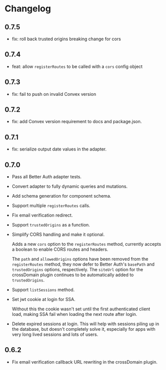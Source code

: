 # Changelog

## 0.7.5

- fix: roll back trusted origins breaking change for cors

## 0.7.4

- feat: allow `registerRoutes` to be called with a `cors` config object

## 0.7.3

- fix: fail to push on invalid Convex version

## 0.7.2

- fix: add Convex version requirement to docs and package.json.

## 0.7.1

- fix: serialize output date values in the adapter.

## 0.7.0

- Pass all Better Auth adapter tests.

- Convert adapter to fully dynamic queries and mutations.

- Add schema generation for component schema.

- Support multiple `registerRoutes` calls.

- Fix email verification redirect.
- Support `trustedOrigins` as a function.

- Simplify CORS handling and make it optional.

  Adds a new `cors` option to the `registerRoutes` method, currently accepts a
  boolean to enable CORS routes and headers.

  The `path` and `allowedOrigins` options have been removed from the
  `registerRoutes` method, they now defer to Better Auth's `basePath` and
  `trustedOrigins` options, respectively. The `siteUrl` option for the
  crossDomain plugin continues to be automatically added to
  `trustedOrigins`.

- Support `listSessions` method.

- Set jwt cookie at login for SSA.

  Without this the cookie wasn't set until the first authenticated client load,
  making SSA fail when loading the next route after login.

- Delete expired sessions at login. This will help with sessions piling up
  in the database, but doesn't completely solve it, especially for apps with very long
  lived sessions and lots of users.

## 0.6.2

- Fix email verification callback URL rewriting in the crossDomain plugin.

